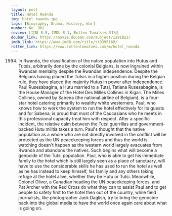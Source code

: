 ```yaml
---
layout: post 
title: Hotel Rwanda
img: hotel_rwanda.jpg
tags: [Biography, Drama, History, War]
number: No. 302
review: [豆瓣 8.9, IMDb 8.1, Rotten Tomatoes 91%]
douban_link: https://movie.douban.com/subject/1291822/
imdb_link: https://www.imdb.com/title/tt0395169/
rotten_link: https://www.rottentomatoes.com/m/hotel_rwanda
---
```


1994. In Rwanda, the classification of the native population into Hutus and Tutsis, arbitrarily done by the colonial Belgians, is now ingrained within Rwandan mentality despite the Rwandan independence. Despite the Belgians having placed the Tutsis in a higher position during the Belgian rule, they have placed the majority Hutus in power after independence. Paul Rusesabagina, a Hutu married to a Tutsi, Tatiana Rusesabagina, is the House Manager of the Hotel Des Milles Collines in Kigali. The Milles Collines, owned by Sabena (the national airline of Belgium), is a four-star hotel catering primarily to wealthy white westerners. Paul, who knows how to work the system to run the hotel effectively for its guests and for Sabena, is proud that most of the Caucasians who he meets in this professional capacity treat him with respect. After a specific incident, the relative calm between the Tutsi guerrillas and government-backed Hutu militia takes a turn. Paul's thought that the native population as a whole who are not directly involved in the conflict will be protected as the UN peacekeeping forces and thus the world is watching doesn't happen as the western world largely evacuates from Rwanda and abandons the natives. Such begins what will become a genocide of the Tutsi population. Paul, who is able to get his immediate family to the hotel which is still largely seen as a place of sanctuary, will have to use the considerable skills he has used to run the hotel as well as he has instead to keep himself, his family and any others taking refuge at the hotel alive, whether they be Hutu or Tutsi. Meanwhile, Colonel Oliver, a Canadian heading the UN peacekeeping forces, and Pat Archer with the Red Cross do what they can to assist Paul and to get people to safety first to the hotel then out of the country, while field journalists, like photographer Jack Daglish, try to bring the genocide back into the global media to have the world once again care about what is going on.